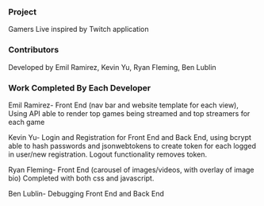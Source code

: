 ### Project 
Gamers Live inspired by Twitch application
### Contributors 
Developed by Emil Ramirez, Kevin Yu, Ryan Fleming, Ben Lublin
###  Work Completed By Each Developer
Emil Ramirez- Front End (nav bar and website template for each view), Using API able to render top games being streamed and top streamers for each game

Kevin Yu- Login and Registration for Front End and Back End, using bcrypt able to hash passwords and jsonwebtokens to create token for each logged in user/new registration. Logout functionality removes token.

Ryan Fleming- Front End (carousel of images/videos, with overlay of image bio) Completed with both css and javascript.

Ben Lublin- Debugging Front End and Back End 
